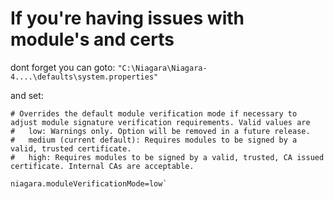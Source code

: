 # If you're having issues with module's and certs

dont forget you can goto: 
`"C:\Niagara\Niagara-4....\defaults\system.properties"`

and set: 

```properties
# Overrides the default module verification mode if necessary to adjust module signature verification requirements. Valid values are
#   low: Warnings only. Option will be removed in a future release.
#   medium (current default): Requires modules to be signed by a valid, trusted certificate.
#   high: Requires modules to be signed by a valid, trusted, CA issued certificate. Internal CAs are acceptable.

niagara.moduleVerificationMode=low`

```
